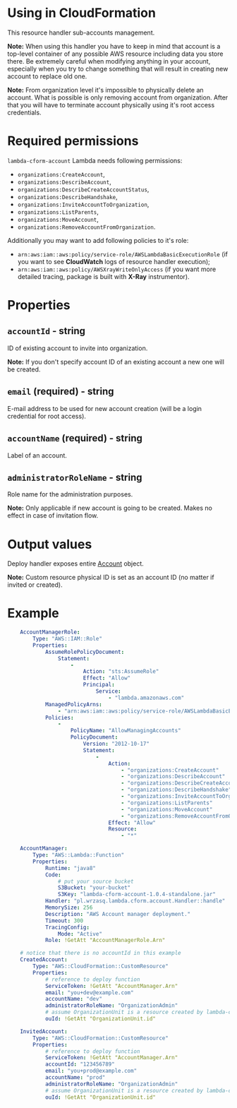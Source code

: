 <!---
# This file is part of the pl.wrzasq.lambda.
#
# @license http://mit-license.org/ The MIT license
# @copyright 2019 © by Rafał Wrzeszcz - Wrzasq.pl.
-->

# Using in CloudFormation

This resource handler sub-accounts management.

**Note:** When using this handler you have to keep in mind that account is a top-level container of any possible AWS
resource including data you store there. Be extremely careful when modifying anything in your account, especially
when you try to change something that will result in creating new account to replace old one.

**Note:** From organization level it's impossible to physically delete an account. What is possible is only removing
account from organization. After that you will have to terminate account physically using it's root access credentials.

# Required permissions

`lambda-cform-account` Lambda needs following permissions:

-   `organizations:CreateAccount`,
-   `organizations:DescribeAccount`,
-   `organizations:DescribeCreateAccountStatus`,
-   `organizations:DescribeHandshake`,
-   `organizations:InviteAccountToOrganization`,
-   `organizations:ListParents`,
-   `organizations:MoveAccount`,
-   `organizations:RemoveAccountFromOrganization`.

Additionally you may want to add following policies to it's role:

-   `arn:aws:iam::aws:policy/service-role/AWSLambdaBasicExecutionRole` (if you want to see **CloudWatch** logs of
resource handler execution);
-   `arn:aws:iam::aws:policy/AWSXrayWriteOnlyAccess` (if you want more detailed tracing, package is built with
**X-Ray** instrumentor).

# Properties

## `accountId` - string

ID of existing account to invite into organization.

**Note:** If you don't specify account ID of an existing account a new one will be created.

## `email` (required) - string

E-mail address to be used for new account creation (will be a login credential for root access).

## `accountName` (required) - string

Label of an account.

## `administratorRoleName` - string

Role name for the administration purposes.

**Note:** Only applicable if new account is going to be created. Makes no effect in case of invitation flow.

# Output values

Deploy handler exposes entire
[Account](https://docs.aws.amazon.com/AWSJavaSDK/latest/javadoc/com/amazonaws/services/organizations/model/Account.html)
object.

**Note:** Custom resource physical ID is set as an account ID (no matter if invited or created).

# Example

```yaml
    AccountManagerRole:
        Type: "AWS::IAM::Role"
        Properties:
            AssumeRolePolicyDocument:
                Statement:
                    -
                        Action: "sts:AssumeRole"
                        Effect: "Allow"
                        Principal:
                            Service:
                                - "lambda.amazonaws.com"
            ManagedPolicyArns:
                - "arn:aws:iam::aws:policy/service-role/AWSLambdaBasicExecutionRole"
            Policies:
                -
                    PolicyName: "AllowManagingAccounts"
                    PolicyDocument:
                        Version: "2012-10-17"
                        Statement:
                            -
                                Action:
                                    - "organizations:CreateAccount"
                                    - "organizations:DescribeAccount"
                                    - "organizations:DescribeCreateAccountStatus"
                                    - "organizations:DescribeHandshake"
                                    - "organizations:InviteAccountToOrganization"
                                    - "organizations:ListParents"
                                    - "organizations:MoveAccount"
                                    - "organizations:RemoveAccountFromOrganization"
                                Effect: "Allow"
                                Resource:
                                    - "*"

    AccountManager:
        Type: "AWS::Lambda::Function"
        Properties:
            Runtime: "java8"
            Code:
                # put your source bucket
                S3Bucket: "your-bucket"
                S3Key: "lambda-cform-account-1.0.4-standalone.jar"
            Handler: "pl.wrzasq.lambda.cform.account.Handler::handle"
            MemorySize: 256
            Description: "AWS Account manager deployment."
            Timeout: 300
            TracingConfig:
                Mode: "Active"
            Role: !GetAtt "AccountManagerRole.Arn"

    # notice that there is no accountId in this example
    CreatedAccount:
        Type: "AWS::CloudFormation::CustomResource"
        Properties:
            # reference to deploy function
            ServiceToken: !GetAtt "AccountManager.Arn"
            email: "you+dev@example.com"
            accountName: "dev"
            administratorRoleName: "OrganizationAdmin"
            # assume OrganizationUnit is a resource created by lambda-cform-organization-unit handler
            ouId: !GetAtt "OrganizationUnit.id"

    InvitedAccount:
        Type: "AWS::CloudFormation::CustomResource"
        Properties:
            # reference to deploy function
            ServiceToken: !GetAtt "AccountManager.Arn"
            accountId: "123456789"
            email: "you+prod@example.com"
            accountName: "prod"
            administratorRoleName: "OrganizationAdmin"
            # assume OrganizationUnit is a resource created by lambda-cform-organization-unit handler
            ouId: !GetAtt "OrganizationUnit.id"
```
